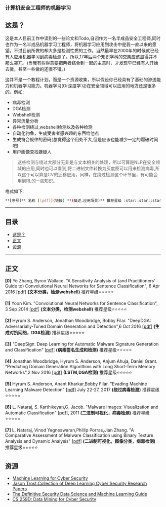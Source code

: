 ### 计算机安全工程师的机器学习

## 这是？

这是本人目前工作中读到的一些论文和Todo,自诩作为一名半成品安全工程师,同时也作为一名半成品机器学习工程师，将机器学习应用到攻击中是我一直以来的愿望。不过目前所做的却大多是检测性质的工作。当然最早在2000年的时候就已经有人应用机器学习到病毒检测了。所以,17年后两个知识学科的交集应该显得并不那么突兀。(当我有些得意要把两者结合到一起的主意时，才发现早已经有人开始去做，甚至一些做的还很不错。)

这并不是一个教程计划，而是一个资源收集，所以假设你已经具有了基础的渗透能力和机器学习能力。机器学习(Or深度学习)在安全领域可以应用的地方还是很多的。例如:

* 病毒检测
* DGA检测
* Webshell检测
* 异常流量分析
* 各种检测绕过,webshell检测以及各种检测
* 自动化钓鱼，生成受害者感兴趣的东西给他点
* 生成符合规律的密码(总觉得这个用处不大,但是应该也能减少一定的爆破时间吧)
* 用户画像查找嫌疑人

> 这些检测与绕过大部分无非是与文本相关的处理，所以可算是NLP在安全领域的应用,同时也可以看到,将二进制文件转换为灰度图可以用来检测病毒,所以这个可以算是CV的迁移应用。同样，在绕过检测这个环节里，有可能会用到RL的一些知识。


格式如下:

```bash
**[序号]** 名称 [[pdf]](链接) **(描述,应用场景)** 推荐星级 :star::star::star::star::star:
```

---

## 目录

- [这是？](#这是)
- [正文 ](#正文)
- [资源](#资源)
---

## 正文

**[0]** Ye Zhang, Byron Wallace. "A Sensitivity Analysis of (and Practitioners' Guide to) Convolutional Neural Networks for Sentence Classification",  6 Apr 2016 [[pdf]](https://arxiv.org/abs/1510.03820v1) **(文本分类，检测webshell)** 推荐星级:star::star::star::star::star:

**[1]** Yoon Kim. "Convolutional Neural Networks for Sentence Classification", 3 Sep 2014 [[pdf]](https://arxiv.org/abs/1408.5882) **(文本分类，检测webshell)** 推荐星级:star::star::star::star::star:

**[2]** Hyrum S. Anderson, Jonathan Woodbridge, Bobby Filar. "DeepDGA: Adversarially-Tuned Domain Generation and Detection",6 Oct 2016 [[pdf]](https://arxiv.org/abs/1610.01969) **(生成对抗网络，DGA检测)** 推荐星级:star::star::star::star::star:

**[3]** "DeepSign: Deep Learning for Automatic Malware
Signature Generation and Classification" [[pdf]](http://www.covert.io/research-papers/deep-learning-security/DeepSign-%20Deep%20Learning%20for%20Automatic%20Malware%20Signature%20Generation%20and%20Classification.pdf) **(病毒签名生成和检测)** 推荐星级:star::star::star::star::star:

**[4]** Jonathan Woodbridge, Hyrum S. Anderson, Anjum Ahuja, Daniel Grant. "Predicting Domain Generation Algorithms
with Long Short-Term Memory Networks",2 Nov 2016 [[pdf]](https://arxiv.org/abs/1611.00791) **(LSTM,DGA检测)** 推荐星级:star::star::star::star::star:

**[5]** Hyrum S. Anderson, Anant Kharkar,Bobby Filar. "Evading Machine Learning Malware Detection" [[pdf]](https://www.blackhat.com/docs/us-17/thursday/us-17-Anderson-Bot-Vs-Bot-Evading-Machine-Learning-Malware-Detection-wp.pdf) July 22-27, 2017 **(绕过病毒检测)** 推荐星级:star::star::star::star::star:

**[6]** L. Nataraj, S. Karthikeyan,G. Jacob. "Malware Images: Visualization and Automatic Classification" [[pdf]](https://vision.ece.ucsb.edu/sites/vision.ece.ucsb.edu/files/publications/nataraj_vizsec_2011_paper.pdf), 2011 **(二进制可视化，病毒检测)** 推荐星级:star::star::star::star::star:

**[7]** L. Nataraj, Vinod Yegneswaran,Phillip Porras,Jian Zhang. "A Comparative Assessment of Malware Classification using Binary Texture Analysis and Dynamic Analysis" [[pdf]](https://vision.ece.ucsb.edu/sites/vision.ece.ucsb.edu/files/publications/aisec17-nataraj.pdf) **(二进制可视化，图像分类，病毒检测)** 推荐星级:star::star::star::star::star:


## 资源

* [Machine Learning for Cyber Security](https://github.com/wtsxDev/Machine-Learning-for-Cyber-Security)
* [Jason Trost:Collection of Deep Learning Cyber Security Research Papers](https://medium.com/@jason_trost/collection-of-deep-learning-cyber-security-research-papers-e1f856f71042)
* [The Definitive Security Data Science and Machine Learning Guide](http://www.covert.io/the-definitive-security-datascience-and-machinelearning-guide/)
* [CS 259D: Data Mining for Cyber Security](http://web.stanford.edu/class/cs259d/)
